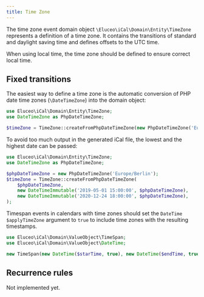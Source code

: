 ```yaml
---
title: Time Zone
---
```


The time zone event domain object `\Eluceo\iCal\Domain\Entity\TimeZone` represents a definition of a time zone.
It contains the transitions of standard and daylight saving time and defines offsets to the UTC time.

When using local time, the time zone should be defined to ensure correct local time.

## Fixed transitions

The easiest way to define a time zone is the automatic conversion of PHP date time zones (`\DateTimeZone`) into the domain object:

```php
use Eluceo\iCal\Domain\Entity\TimeZone;
use DateTimeZone as PhpDateTimeZone;

$timeZone = TimeZone::createFromPhpDateTimeZone(new PhpDateTimeZone('Europe/Berlin'));
```

To avoid too much output in the generated iCal file, the lowest and the highest date can be passed:

```php
use Eluceo\iCal\Domain\Entity\TimeZone;
use DateTimeZone as PhpDateTimeZone;

$phpDateTimeZone = new PhpDateTimeZone('Europe/Berlin');
$timeZone = TimeZone::createFromPhpDateTimeZone(
    $phpDateTimeZone,
    new DateTimeImmutable('2019-05-01 15:00:00', $phpDateTimeZone),
    new DateTimeImmutable('2020-12-24 18:00:00', $phpDateTimeZone),
);
```

Timespan events in calendars with time zones should set the `DateTime` `$applyTimeZone` argument to `true` to include time zones with the resulting timestamps.

```php
use Eluceo\iCal\Domain\ValueObject\TimeSpan;
use Eluceo\iCal\Domain\ValueObject\DateTime;

new TimeSpan(new DateTime($starTime, true), new DateTime($endTime, true));
```

## Recurrence rules

Not implemented yet.
